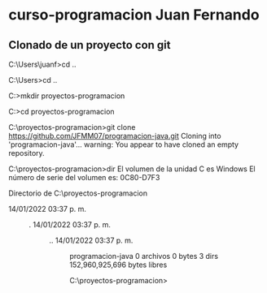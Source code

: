 # curso-programacion Juan Fernando

## Clonado de un proyecto con git
C:\Users\juanf>cd ..

C:\Users>cd ..

C:\>mkdir proyectos-programacion

C:\>cd proyectos-programacion

C:\proyectos-programacion>git clone https://github.com/JFMM07/programacion-java.git
Cloning into 'programacion-java'...
warning: You appear to have cloned an empty repository.

C:\proyectos-programacion>dir
 El volumen de la unidad C es Windows
 El número de serie del volumen es: 0C80-D7F3

 Directorio de C:\proyectos-programacion

14/01/2022  03:37 p. m.    <DIR>          .
14/01/2022  03:37 p. m.    <DIR>          ..
14/01/2022  03:37 p. m.    <DIR>          programacion-java
               0 archivos              0 bytes
               3 dirs  152,960,925,696 bytes libres

C:\proyectos-programacion>